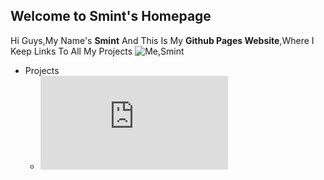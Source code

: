 ## Welcome to Smint's Homepage
Hi Guys,My Name's **Smint** And This Is My **Github Pages Website**,Where I Keep Links To All My Projects
![Me,Smint](https://octodex.github.com/images/inspectocat.png)

- Projects
  - ![Reddit TTS Generator](https://smintgaming.github.io/RedditTTSGenerator/index.html)
